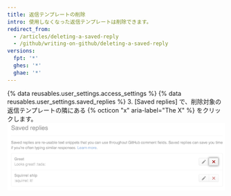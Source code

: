 ```yaml
---
title: 返信テンプレートの削除
intro: 使用しなくなった返信テンプレートは削除できます。
redirect_from:
  - /articles/deleting-a-saved-reply
  - /github/writing-on-github/deleting-a-saved-reply
versions:
  fpt: '*'
  ghes: '*'
  ghae: '*'
---
```


{% data reusables.user_settings.access_settings %}
{% data reusables.user_settings.saved_replies %}
3. [Saved replies] で、削除対象の返信テンプレートの隣にある {% octicon "x" aria-label="The X" %} をクリックします。  
   ![返信テンプレートを削除する](/assets/images/help/settings/saved-replies-delete-existing.png)
